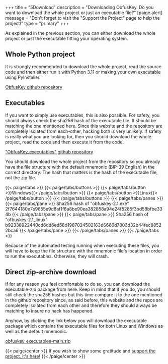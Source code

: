 +++
title = "5Download"
description = "Downloading ObfusKey. Do you want to download the whole project or just an executable file?"
[paige.alert]
message = "Don't forget to visit the \"Support the Project\" page to help the project!"
type = "primary"
+++

As explained in the previous section, you can either download the whole project or just the executable fitting your operating system.

## Whole Python project

It is strongly recommended to download the whole project, read the source code and then either run it with Python 3.11 or making your own executable using PyInstaller.

[ObfusKey github repository](https://www.github.com/bujojo16/obfuskey)

## Executables

If you want to simply use executables, this is also possible. For safety, you should always check the sha256 hash of the executable file. It should be matching the one mentioned here. Since this website and the repository are completely isolated from each-other, hacking both is very unlikely. If safety is really what you are looking for, then you should download the whole project, read the code and then execute it from the code.

["ObfusKey_executables" github repository](https://www.github.com/bujojo16/obfuskey_executables)

You should download the whole project from the repository so you already have the file structure with the default mnemonic (BIP-39 English) in the correct directory. The hash that matters is the hash of the executable file, not the zip file.

{{< paige/tabs >}}
{{< paige/tabs/buttons >}}
{{< paige/tabs/button >}}Windows{{< /paige/tabs/button >}}
{{< paige/tabs/button >}}Linux{{< /paige/tabs/button >}}
{{< /paige/tabs/buttons >}}
{{< paige/tabs/panes >}}
{{< paige/tabs/pane >}}
Sha256 hash of "obfuskey-2.1.exe"   
2f7644180e7e9655e9d8af1f8a8be90ea382858a94e24f5285f3bd58bfbe334b
{{< /paige/tabs/pane >}}
{{< paige/tabs/pane >}}
Sha256 hash of "ofbuskey-2.1_linux"   
b92338922440cd6dd6ed58d1987024502163d6666d7803d32b44fec88522bca6
{{< /paige/tabs/pane >}}
{{< /paige/tabs/panes >}}
{{< /paige/tabs >}}

Because of the automated testing running when executing these files, you will have to keep the file structure with the mnemonic file's location in order to run the executables. Otherwise, they will crash.

## Direct zip-archive download

If for any reason you feel comfortable to do so, you can download the executable-zip package from here. Keep in mind that if you do, you should still check the sha256 hashes but this time compare it to the one mentioned in the github repository since, as said before, this website and the repos are completely isolated from each other and therefore they should always be matching to insure no hack has happened.
 
Anyhow, by clicking the link below you will download the executable package which contains the executable files for both Linux and Windows as well as the default mnemonic.

[obfuskey_executables-main.zip](../obfuskey_executables-main.zip)

{{< paige/center >}}
If you wish to show some gratitude and [support the project, it's here!](../6supporttheproject)
{{< /paige/center >}}
